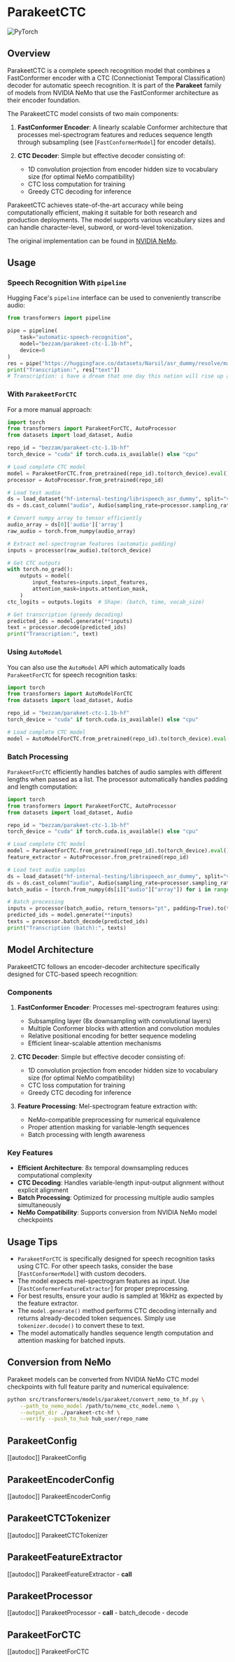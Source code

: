 # ParakeetCTC

<div class="flex flex-wrap space-x-1">
<img alt="PyTorch" src="https://img.shields.io/badge/PyTorch-DE3412?style=flat&logo=pytorch&logoColor=white">
</div>

## Overview

ParakeetCTC is a complete speech recognition model that combines a FastConformer encoder with a CTC (Connectionist Temporal Classification) decoder for automatic speech recognition. It is part of the **Parakeet** family of models from NVIDIA NeMo that use the FastConformer architecture as their encoder foundation.

The ParakeetCTC model consists of two main components:

1. **FastConformer Encoder**: A linearly scalable Conformer architecture that processes mel-spectrogram features and reduces sequence length through subsampling (see [`FastConformerModel`] for encoder details).

2. **CTC Decoder**: Simple but effective decoder consisting of:
   - 1D convolution projection from encoder hidden size to vocabulary size (for optimal NeMo compatibility)
   - CTC loss computation for training
   - Greedy CTC decoding for inference

ParakeetCTC achieves state-of-the-art accuracy while being computationally efficient, making it suitable for both research and production deployments. The model supports various vocabulary sizes and can handle character-level, subword, or word-level tokenization.

The original implementation can be found in [NVIDIA NeMo](https://github.com/NVIDIA/NeMo).

## Usage

### Speech Recognition With `pipeline`

Hugging Face's `pipeline` interface can be used to conveniently transcribe audio:
```python
from transformers import pipeline

pipe = pipeline(
    task="automatic-speech-recognition",
    model="bezzam/parakeet-ctc-1.1b-hf",
    device=0
)
res = pipe("https://huggingface.co/datasets/Narsil/asr_dummy/resolve/main/mlk.flac")
print("Transcription:", res["text"])
# Transcription: i have a dream that one day this nation will rise up and live out the true meaning of its creed
```

### With `ParakeetForCTC`

For a more manual approach:
```python
import torch
from transformers import ParakeetForCTC, AutoProcessor
from datasets import load_dataset, Audio

repo_id = "bezzam/parakeet-ctc-1.1b-hf"
torch_device = "cuda" if torch.cuda.is_available() else "cpu"

# Load complete CTC model
model = ParakeetForCTC.from_pretrained(repo_id).to(torch_device).eval()
processor = AutoProcessor.from_pretrained(repo_id)

# Load test audio
ds = load_dataset("hf-internal-testing/librispeech_asr_dummy", split="validation")
ds = ds.cast_column("audio", Audio(sampling_rate=processor.sampling_rate))

# Convert numpy array to tensor efficiently
audio_array = ds[0]['audio']['array']
raw_audio = torch.from_numpy(audio_array)

# Extract mel-spectrogram features (automatic padding)
inputs = processor(raw_audio).to(torch_device)

# Get CTC outputs
with torch.no_grad():
    outputs = model(
        input_features=inputs.input_features,
        attention_mask=inputs.attention_mask,
    )
ctc_logits = outputs.logits  # Shape: (batch, time, vocab_size)

# Get transcription (greedy decoding)
predicted_ids = model.generate(**inputs)
text = processor.decode(predicted_ids)
print("Transcription:", text)
```

### Using `AutoModel`

You can also use the `AutoModel` API which automatically loads `ParakeetForCTC` for speech recognition tasks:

```python
import torch
from transformers import AutoModelForCTC
from datasets import load_dataset, Audio

repo_id = "bezzam/parakeet-ctc-1.1b-hf"
torch_device = "cuda" if torch.cuda.is_available() else "cpu"

# Load complete CTC model
model = AutoModelForCTC.from_pretrained(repo_id).to(torch_device).eval()
```

### Batch Processing

`ParakeetForCTC` efficiently handles batches of audio samples with different lengths when passed as a list. The processor automatically handles padding and length computation:

```python
import torch
from transformers import ParakeetForCTC, AutoProcessor
from datasets import load_dataset, Audio

repo_id = "bezzam/parakeet-ctc-1.1b-hf"
torch_device = "cuda" if torch.cuda.is_available() else "cpu"

# Load complete CTC model
model = ParakeetForCTC.from_pretrained(repo_id).to(torch_device).eval()
feature_extractor = AutoProcessor.from_pretrained(repo_id)

# Load test audio samples
ds = load_dataset("hf-internal-testing/librispeech_asr_dummy", split="validation")
ds = ds.cast_column("audio", Audio(sampling_rate=processor.sampling_rate))
batch_audio = [torch.from_numpy(ds[i]["audio"]["array"]) for i in range(2)]

# Batch processing
inputs = processor(batch_audio, return_tensors="pt", padding=True).to(torch_device)
predicted_ids = model.generate(**inputs)
texts = processor.batch_decode(predicted_ids)
print("Transcription (batch):", texts)
```

## Model Architecture

ParakeetCTC follows an encoder-decoder architecture specifically designed for CTC-based speech recognition:

### Components

1. **FastConformer Encoder**: Processes mel-spectrogram features using:
   - Subsampling layer (8x downsampling with convolutional layers)
   - Multiple Conformer blocks with attention and convolution modules
   - Relative positional encoding for better sequence modeling
   - Efficient linear-scalable attention mechanisms

2. **CTC Decoder**: Simple but effective decoder consisting of:
   - 1D convolution projection from encoder hidden size to vocabulary size (for optimal NeMo compatibility)
   - CTC loss computation for training
   - Greedy CTC decoding for inference

3. **Feature Processing**: Mel-spectrogram feature extraction with:
   - NeMo-compatible preprocessing for numerical equivalence
   - Proper attention masking for variable-length sequences
   - Batch processing with length awareness

### Key Features

- **Efficient Architecture**: 8x temporal downsampling reduces computational complexity
- **CTC Decoding**: Handles variable-length input-output alignment without explicit alignment
- **Batch Processing**: Optimized for processing multiple audio samples simultaneously
- **NeMo Compatibility**: Supports conversion from NVIDIA NeMo model checkpoints

## Usage Tips

- `ParakeetForCTC` is specifically designed for speech recognition tasks using CTC. For other speech tasks, consider the base [`FastConformerModel`] with custom decoders.
- The model expects mel-spectrogram features as input. Use [`FastConformerFeatureExtractor`] for proper preprocessing.
- For best results, ensure your audio is sampled at 16kHz as expected by the feature extractor.
- The `model.generate()` method performs CTC decoding internally and returns already-decoded token sequences. Simply use `tokenizer.decode()` to convert these to text.
- The model automatically handles sequence length computation and attention masking for batched inputs.

## Conversion from NeMo

Parakeet models can be converted from NVIDIA NeMo CTC model checkpoints with full feature parity and numerical equivalence:

```bash
python src/transformers/models/parakeet/convert_nemo_to_hf.py \
    --path_to_nemo_model /path/to/nemo_ctc_model.nemo \
    --output_dir ./parakeet-ctc-hf \
    --verify --push_to_hub hub_user/repo_name
```

## ParakeetConfig

[[autodoc]] ParakeetConfig 

## ParakeetEncoderConfig

[[autodoc]] ParakeetEncoderConfig 

## ParakeetCTCTokenizer

[[autodoc]] ParakeetCTCTokenizer 

## ParakeetFeatureExtractor

[[autodoc]] ParakeetFeatureExtractor
    - __call__

## ParakeetProcessor

[[autodoc]] ParakeetProcessor
    - __call__
    - batch_decode
    - decode

## ParakeetForCTC

[[autodoc]] ParakeetForCTC

